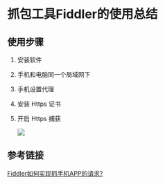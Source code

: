 

# 抓包工具Fiddler的使用总结

## 使用步骤

1. 安装软件

2. 手机和电脑同一个局域网下

3. 手机设置代理

4. 安装 Https 证书

5. 开启 Https 捕获

   ![](https://cdn.jsdelivr.net/gh/AlbertYang0801/pic-bed@main/img/20210408094214.png)

## 参考链接

[Fiddler如何实现抓手机APP的请求?](https://www.cnblogs.com/pachongshangdexuebi/p/13328195.html)

